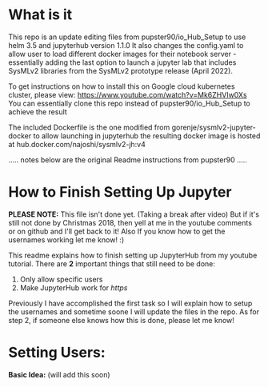 # What is it

This repo is an update editing files from pupster90/io_Hub_Setup to use helm 3.5 and jupyterhub version 1.1.0
It also changes the config.yaml to allow user to load different docker images for their notebook server - essentially adding the last option to launch a jupyter lab that includes SysMLv2 libraries from the SysMLv2 prototype release (April 2022).

To get instructions on how to install this on Google cloud kubernetes cluster, please view:
https://www.youtube.com/watch?v=Mk6ZHVIw0Xs
You can essentially clone this repo instead of pupster90/io_Hub_Setup to achieve the result

The included Dockerfile is the one modified from gorenje/sysmlv2-jupyter-docker to allow launching in jupyterhub
the resulting docker image is hosted at hub.docker.com/najoshi/sysmlv2-jh:v4

.....
notes below are the original Readme instructions from pupster90
.....


# How to Finish Setting Up Jupyter

**PLEASE NOTE:** This file isn't done yet. (Taking a break after video) But if it's still not done by Christmas 2018, then yell at me in the youtube comments or on github and I'll get back to it! Also If you know how to get the usernames working let me know! :)

This readme explains how to finish setting up JupyterHub from my youtube tutorial. There are **2** important things that still need to be done:
1. Only allow specific users
2. Make JupyterHub work for *https*

Previously I have accomplished the first task so I will explain how to setup the usernames and sometime soone I will update the files in the repo. As for step 2, if someone else knows how this is done, please let me know!

# Setting Users:

**Basic Idea:** (will add this soon)






